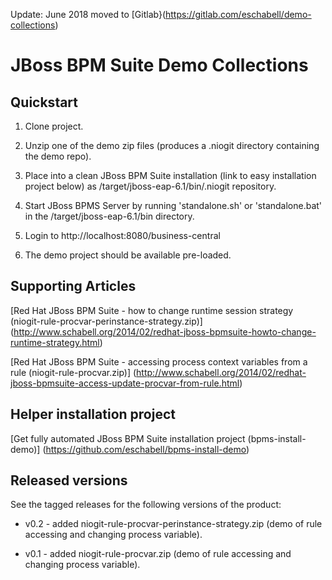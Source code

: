 Update: June 2018 moved to [Gitlab}(https://gitlab.com/eschabell/demo-collections)



JBoss BPM Suite Demo Collections
================================

Quickstart
----------

1. Clone project.

2. Unzip one of the demo zip files (produces a .niogit directory containing the demo repo).

3. Place into a clean JBoss BPM Suite installation (link to easy installation project below) as <path-to-project>/target/jboss-eap-6.1/bin/.niogit repository.

4. Start JBoss BPMS Server by running 'standalone.sh' or 'standalone.bat' in the <path-to-project>/target/jboss-eap-6.1/bin directory.

5. Login to http://localhost:8080/business-central

6. The demo project should be available pre-loaded.


Supporting Articles
-------------------

[Red Hat JBoss BPM Suite - how to change runtime session strategy (niogit-rule-procvar-perinstance-strategy.zip)] (http://www.schabell.org/2014/02/redhat-jboss-bpmsuite-howto-change-runtime-strategy.html)

[Red Hat JBoss BPM Suite - accessing process context variables from a rule (niogit-rule-procvar.zip)] (http://www.schabell.org/2014/02/redhat-jboss-bpmsuite-access-update-procvar-from-rule.html)


Helper installation project
---------------------------

[Get fully automated JBoss BPM Suite installation project (bpms-install-demo)] (https://github.com/eschabell/bpms-install-demo)


Released versions
-----------------

See the tagged releases for the following versions of the product:

- v0.2 - added niogit-rule-procvar-perinstance-strategy.zip (demo of rule accessing and changing process variable).

- v0.1 - added niogit-rule-procvar.zip (demo of rule accessing and changing process variable).


